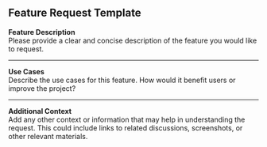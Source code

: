 ## Feature Request Template

**Feature Description**  
Please provide a clear and concise description of the feature you would like to request.

---

**Use Cases**  
Describe the use cases for this feature. How would it benefit users or improve the project?

---

**Additional Context**  
Add any other context or information that may help in understanding the request. This could include links to related discussions, screenshots, or other relevant materials.